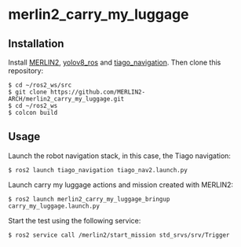# merlin2_carry_my_luggage

## Installation

Install [MERLIN2](https://github.com/MERLIN2-ARCH/merlin2?tab=readme-ov-file#installation), [yolov8_ros](https://github.com/mgonzs13/yolov8_ros) and [tiago_navigation](https://github.com/MERLIN2-ARCH/tiago_navigation). Then clone this repository:

```shell
$ cd ~/ros2_ws/src
$ git clone https://github.com/MERLIN2-ARCH/merlin2_carry_my_luggage.git
$ cd ~/ros2_ws
$ colcon build
```

## Usage

Launch the robot navigation stack, in this case, the Tiago navigation:

```shell
$ ros2 launch tiago_navigation tiago_nav2.launch.py
```

Launch carry my luggage actions and mission created with MERLIN2:

```shell
$ ros2 launch merlin2_carry_my_luggage_bringup carry_my_luggage.launch.py
```

Start the test using the following service:

```shell
$ ros2 service call /merlin2/start_mission std_srvs/srv/Trigger
```
